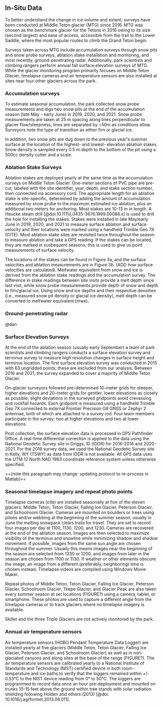 ## In-Situ Data

To better understand the change in ice volume and extent, surveys have been conducted at Middle Teton glacier (MTG) since 2016.
MTG was chosen as the benchmark glacier for the Tetons in 2016 owing to its size (second largest) and ease of access, accessible from the trail to the Lower Saddle, where the most popular routes to climb the Grand Teton begin.

Surveys taken across MTG include accumulation surveys through snow pits and snow probe surveys, ablation stake installation and monitoring, and most recently, ground-penetrating radar. 
Additionally, park scientists and climbing rangers perform annual fall surface elevation surveys of MTG.
While the glacier monitoring program primarily focuses on Middle Teton Glacier, timelapse cameras and air temperature sensors are also installed at sites near four other glaciers across the park.

### Accumulation surveys
To estimate seasonal accumulation, the park collected snow probe measurements and digs two snow pits at the end of the accumulation season (late May - early June) in 2019, 2020, and 2021. 
Snow probe measurements are taken at 25 m spacing along lines perpendicular to glacier flow/steepness; lines are separated by ~50m as conditions allow. 
Surveyors note the type of transition as either firn or glacial ice. 

In addition, two snow pits are dug down to the previous year's summer surface at the location of the highest- and lowest- elevation ablation stakes. 
Snow density is sampled every 0.5 m depth to the bottom of the pit using a 500cc density cutter and a scale. 

### Ablation Stake Surveys
Ablation stakes are deployed yearly at the same time as the accumulation surveys on Middle Teton Glacier. 
One-meter sections of PVC pipe are pre-cut, labeled with the site identifier, year, depth, and stake section number, then connected via accessory cord.
The appropriate length for an ablation stake is site-specific, determined by adding the amount of accumulation measured by snow probe to the maximum estimated ice ablation, plus an additional two meters for anchoring.
Most stakes are 10-13 m in length. 
A Heucke steam drill [@doi:10.1111/j.0435-3676.1999.00088.x] is used to drill the hole for installing the stakes. 
Stakes were installed in late May/early June in 2019, 2020, and 2021 to measure surface ablation and surface velocity and their locations were marked using a handheld Trimble Geo 7X (CITE). 
Most ablation stake sites are revisited twice throughout the season to measure ablation and take a GPS reading. 
If the stakes can be located, they are marked in susbequent seasons; this is used to give us point measurements of surface velocity.
  
The locations of the stakes can be found in Figure 3a, and the surface velocities and ablation measurements are in Figure 3b.
(ADD how surface velocities are calculated).
Meltwater equivalent from snow and ice is derived from the ablation stake readings and the accumulation survey. 
The difference in stake readings between site visits provide a melt depth since last visit, while snow probe measurements provide depth of snow and depth to firn/glacial ice.
Using snow and ice depths and their respective densities (i.e., measured snow pit density or glacial ice density), melt depth can be converted to meltwater equivalent (mwe).

### Ground-penetrating radar
@dan

### Surface Elevation Surveys
At the end of the ablation season (usually early September) a team of park scientists and climbing rangers conducts a surface elevation survey and terminus survey to measure high resolution changes in surface height and terminus location. 
The first surface elevation survey was conducted in 2015 with 63 ungridded points; these are excluded from our analysis.
Between 2016 and 2021, the survey expanded to cover a majority of Middle Teton Glacier.

On-glacier surveyors followed pre-determined 10-meter grids for steeper, higher elevations and 20-meter grids for gentler, lower elevations as closely as possible; slight deviations in the surveyed gridpoints avoid crevassing and rockfall hazards.
Each gridpoint is measured using a handheld Trimble Geo 7X connected to external Frontier Precision G8 GNSS or Zephyr 2 antennae, both of which are attached to a survey rod.
Four team members participate in the survey; two at higher elevations and two at lower elevations.

Post collection, the surface elevation data is processed in GPS Pathfinder Office. 
A real-time differential correction is applied to the data using the National Geodetic Survey site in Driggs, ID (IDDR) for 2016-2018 and 2020-2021. 
For the 2019 survey data, we used the National Geodetic Survey site in Kelly, WY (TSWY) as data from IDDR is not available.
All GPS data uses the UTM 12 North NAD 1983 coordinate reference system unless otherwise specified.

==(note this paragraph may change: updating protocol to re-process in Matlab)==

### Seasonal timelapse imagery and repeat photo points
Timelapse cameras (cite) are installed seasonally at five of the eleven glaciers: Middle Teton, Teton Glacier, Falling Ice Glacier, Peterson Glacier, and Schoolroom Glacier. 
Cameras are mounted on boulders or trees using pitons and/or webbing at the beginning of the summer season, usually in June the melting snowpack clears trails for travel.
They are set to record four images per day at 1100, 1130, 1200, and 1230. 
Cameras are recovered at the end of the ablation season.
Images are then selected to maximize visibility of the terminus and snowline while minimizing shadow and shadow movement. 
If possible, images from the same sun angle are chosen throughout the summer. 
Usually this means images near the beginning of the season are selected from 1230 or 1200, and images from later in the season are chosen from 1100 or 1130.
If weather or other elements obscure the image, an image from a different (preferably, neighboring) time is chosen instead.
Timelapse videos are compiled using Windows Movie Maker.

Repeat photos of Middle Teton, Teton Glacier, Falling Ice Glacier, Peterson Glacier, Schoolroom Glacier, Teepe Glacier, and Glacier Peak are also taken every summer season at set locations (FIGURE?) using a camera, tablet, or smartphone. 
These photos are used to capture a different angle from the timelapse cameras or to track glaciers where no timelapse imagery is available.

Skillet and the three Triple Glaciers are not actively monitored by the park.

### Annual air temperature sensors
Air temperature sensors (HOBO Pendant Temperature Data Logger) are installed yearly at five glaciers (Middle Teton, Teton Glacier, Falling Ice Glacier, Peterson Glacier, and Schoolroom Glacier) as well as in non-glaciated canyons and along sites at the base of the range (FIGURE?).
The air temperature sensors are calibrated yearly to a National Institute of Standards and Technology (NIST) certified device in both room-temperature and ice baths to verify that the loggers remained within  +/- 0.53°C to the NIST device reading from 0° to 50°C. 
The loggers are programmed to record data once an hour pre-deployment and mounted on trunks 10-15 feet above the ground within tree stands with solar radiation shielding following Holden and others (2013) [@doi: 10.1016/j.agrformet.2013.06.011].

